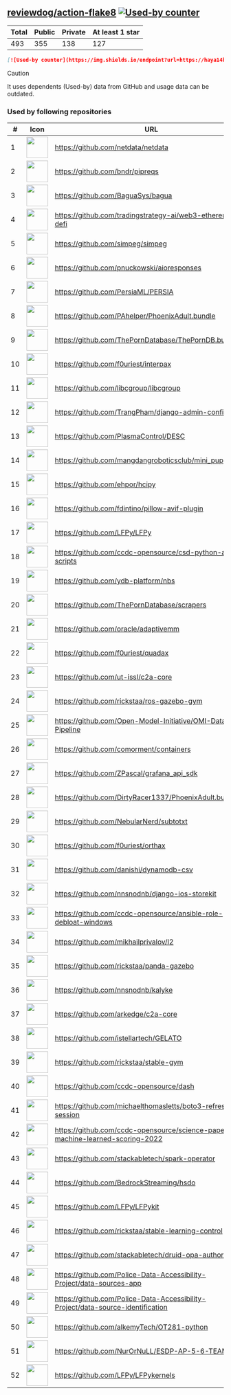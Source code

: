 





## [reviewdog/action-flake8](https://github.com/reviewdog/action-flake8) [![Used-by counter](https://img.shields.io/endpoint?url=https://haya14busa.github.io/github-used-by/data/reviewdog/action-flake8/shieldsio.json)](https://github.com/haya14busa/github-used-by/tree/main/repo/reviewdog/action-flake8)

| Total | Public | Private | At least 1 star
| ----- | ------ | ------- | ---------------
| 493 | 355 | 138 | 127 |

```md
[![Used-by counter](https://img.shields.io/endpoint?url=https://haya14busa.github.io/github-used-by/data/reviewdog/action-flake8/shieldsio.json)](https://github.com/haya14busa/github-used-by/tree/main/repo/reviewdog/action-flake8)
```

> [!CAUTION]
> It uses dependents (Used-by) data from GitHub and usage data can be outdated.

### Used by following repositories

| # | Icon | URL | Stars |
| -- | -- | -- | -- | 
|1|<img src="https://github.com/netdata.png" width=50 height=50>|https://github.com/netdata/netdata|74458|
|2|<img src="https://github.com/bndr.png" width=50 height=50>|https://github.com/bndr/pipreqs|7173|
|3|<img src="https://github.com/BaguaSys.png" width=50 height=50>|https://github.com/BaguaSys/bagua|881|
|4|<img src="https://github.com/tradingstrategy-ai.png" width=50 height=50>|https://github.com/tradingstrategy-ai/web3-ethereum-defi|675|
|5|<img src="https://github.com/simpeg.png" width=50 height=50>|https://github.com/simpeg/simpeg|549|
|6|<img src="https://github.com/pnuckowski.png" width=50 height=50>|https://github.com/pnuckowski/aioresponses|542|
|7|<img src="https://github.com/PersiaML.png" width=50 height=50>|https://github.com/PersiaML/PERSIA|405|
|8|<img src="https://github.com/PAhelper.png" width=50 height=50>|https://github.com/PAhelper/PhoenixAdult.bundle|369|
|9|<img src="https://github.com/ThePornDatabase.png" width=50 height=50>|https://github.com/ThePornDatabase/ThePornDB.bundle|203|
|10|<img src="https://github.com/f0uriest.png" width=50 height=50>|https://github.com/f0uriest/interpax|177|
|11|<img src="https://github.com/libcgroup.png" width=50 height=50>|https://github.com/libcgroup/libcgroup|162|
|12|<img src="https://github.com/TrangPham.png" width=50 height=50>|https://github.com/TrangPham/django-admin-confirm|134|
|13|<img src="https://github.com/PlasmaControl.png" width=50 height=50>|https://github.com/PlasmaControl/DESC|122|
|14|<img src="https://github.com/mangdangroboticsclub.png" width=50 height=50>|https://github.com/mangdangroboticsclub/mini_pupper_ros|113|
|15|<img src="https://github.com/ehpor.png" width=50 height=50>|https://github.com/ehpor/hcipy|108|
|16|<img src="https://github.com/fdintino.png" width=50 height=50>|https://github.com/fdintino/pillow-avif-plugin|106|
|17|<img src="https://github.com/LFPy.png" width=50 height=50>|https://github.com/LFPy/LFPy|79|
|18|<img src="https://github.com/ccdc-opensource.png" width=50 height=50>|https://github.com/ccdc-opensource/csd-python-api-scripts|71|
|19|<img src="https://github.com/ydb-platform.png" width=50 height=50>|https://github.com/ydb-platform/nbs|69|
|20|<img src="https://github.com/ThePornDatabase.png" width=50 height=50>|https://github.com/ThePornDatabase/scrapers|60|
|21|<img src="https://github.com/oracle.png" width=50 height=50>|https://github.com/oracle/adaptivemm|59|
|22|<img src="https://github.com/f0uriest.png" width=50 height=50>|https://github.com/f0uriest/quadax|58|
|23|<img src="https://github.com/ut-issl.png" width=50 height=50>|https://github.com/ut-issl/c2a-core|53|
|24|<img src="https://github.com/rickstaa.png" width=50 height=50>|https://github.com/rickstaa/ros-gazebo-gym|41|
|25|<img src="https://github.com/Open-Model-Initiative.png" width=50 height=50>|https://github.com/Open-Model-Initiative/OMI-Data-Pipeline|35|
|26|<img src="https://github.com/comorment.png" width=50 height=50>|https://github.com/comorment/containers|29|
|27|<img src="https://github.com/ZPascal.png" width=50 height=50>|https://github.com/ZPascal/grafana_api_sdk|29|
|28|<img src="https://github.com/DirtyRacer1337.png" width=50 height=50>|https://github.com/DirtyRacer1337/PhoenixAdult.bundle|22|
|29|<img src="https://github.com/NebularNerd.png" width=50 height=50>|https://github.com/NebularNerd/subtotxt|21|
|30|<img src="https://github.com/f0uriest.png" width=50 height=50>|https://github.com/f0uriest/orthax|21|
|31|<img src="https://github.com/danishi.png" width=50 height=50>|https://github.com/danishi/dynamodb-csv|20|
|32|<img src="https://github.com/nnsnodnb.png" width=50 height=50>|https://github.com/nnsnodnb/django-ios-storekit|19|
|33|<img src="https://github.com/ccdc-opensource.png" width=50 height=50>|https://github.com/ccdc-opensource/ansible-role-debloat-windows|18|
|34|<img src="https://github.com/mikhailprivalov.png" width=50 height=50>|https://github.com/mikhailprivalov/l2|18|
|35|<img src="https://github.com/rickstaa.png" width=50 height=50>|https://github.com/rickstaa/panda-gazebo|17|
|36|<img src="https://github.com/nnsnodnb.png" width=50 height=50>|https://github.com/nnsnodnb/kalyke|17|
|37|<img src="https://github.com/arkedge.png" width=50 height=50>|https://github.com/arkedge/c2a-core|16|
|38|<img src="https://github.com/istellartech.png" width=50 height=50>|https://github.com/istellartech/GELATO|14|
|39|<img src="https://github.com/rickstaa.png" width=50 height=50>|https://github.com/rickstaa/stable-gym|12|
|40|<img src="https://github.com/ccdc-opensource.png" width=50 height=50>|https://github.com/ccdc-opensource/dash|12|
|41|<img src="https://github.com/michaelthomasletts.png" width=50 height=50>|https://github.com/michaelthomasletts/boto3-refresh-session|10|
|42|<img src="https://github.com/ccdc-opensource.png" width=50 height=50>|https://github.com/ccdc-opensource/science-paper-rf-machine-learned-scoring-2022|9|
|43|<img src="https://github.com/stackabletech.png" width=50 height=50>|https://github.com/stackabletech/spark-operator|9|
|44|<img src="https://github.com/BedrockStreaming.png" width=50 height=50>|https://github.com/BedrockStreaming/hsdo|7|
|45|<img src="https://github.com/LFPy.png" width=50 height=50>|https://github.com/LFPy/LFPykit|7|
|46|<img src="https://github.com/rickstaa.png" width=50 height=50>|https://github.com/rickstaa/stable-learning-control|6|
|47|<img src="https://github.com/stackabletech.png" width=50 height=50>|https://github.com/stackabletech/druid-opa-authorizer|6|
|48|<img src="https://github.com/Police-Data-Accessibility-Project.png" width=50 height=50>|https://github.com/Police-Data-Accessibility-Project/data-sources-app|5|
|49|<img src="https://github.com/Police-Data-Accessibility-Project.png" width=50 height=50>|https://github.com/Police-Data-Accessibility-Project/data-source-identification|5|
|50|<img src="https://github.com/alkemyTech.png" width=50 height=50>|https://github.com/alkemyTech/OT281-python|5|
|51|<img src="https://github.com/NurOrNuLL.png" width=50 height=50>|https://github.com/NurOrNuLL/ESDP-AP-5-6-TEAM-2|5|
|52|<img src="https://github.com/LFPy.png" width=50 height=50>|https://github.com/LFPy/LFPykernels|5|

